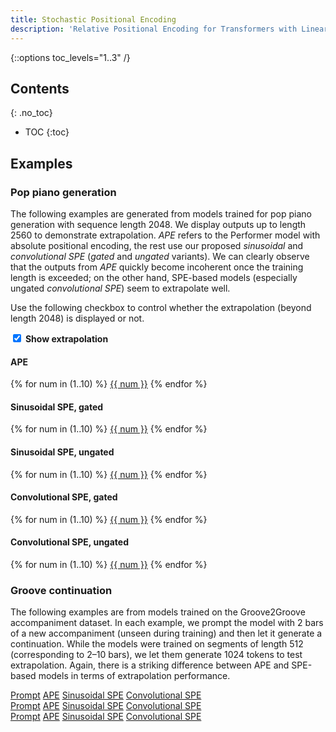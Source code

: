 ```yaml
---
title: Stochastic Positional Encoding
description: 'Relative Positional Encoding for Transformers with Linear Complexity'
---
```


{::options toc_levels="1..3" /}

## Contents
{: .no_toc}
* TOC
{:toc}

## Examples

<section id="pop-piano" markdown="1">

### Pop piano generation

The following examples are generated from models trained for pop piano generation with sequence length 2048.
We display outputs up to length 2560 to demonstrate extrapolation.
*APE* refers to the Performer model with absolute positional encoding, the rest use our proposed *sinusoidal*
and *convolutional SPE* (*gated* and *ungated* variants).
We can clearly observe that the outputs from *APE* quickly become incoherent once the training length
is exceeded; on the other hand, SPE-based models (especially ungated *convolutional SPE*) seem to
extrapolate well.

Use the following checkbox to control whether the extrapolation (beyond length 2048) is displayed or not.

<div>
<input type="checkbox" id="popExtrapolate" name="popExtrapolate" checked>
<label for="popExtrapolate" style="font-weight: bold;">Show extrapolation</label>
</div>

#### APE

<div class="tabbed-midi-player">
<div class="tabs">
  {% for num in (1..10) %}
    <a href="#" data-midi-url="/midi/pop_piano/ape/samp{{ num | prepend: '00' | slice: -2, 2 }}_extrapolation.mid">{{ num }}</a>
  {% endfor %}
</div>
<midi-visualizer></midi-visualizer>
<midi-player sound-font></midi-player>
</div>

#### Sinusoidal SPE, gated

<div class="tabbed-midi-player">
<div class="tabs">
  {% for num in (1..10) %}
    <a href="#" data-midi-url="/midi/pop_piano/sinespe/samp{{ num | prepend: '00' | slice: -2, 2 }}_extrapolation.mid">{{ num }}</a>
  {% endfor %}
</div>
<midi-visualizer></midi-visualizer>
<midi-player sound-font></midi-player>
</div>

#### Sinusoidal SPE, ungated

<div class="tabbed-midi-player">
<div class="tabs">
  {% for num in (1..10) %}
    <a href="#" data-midi-url="/midi/pop_piano/sinespe_ungated/samp{{ num | prepend: '00' | slice: -2, 2 }}_extrapolation.mid">{{ num }}</a>
  {% endfor %}
</div>
<midi-visualizer></midi-visualizer>
<midi-player sound-font></midi-player>
</div>

#### Convolutional SPE, gated

<div class="tabbed-midi-player">
<div class="tabs">
  {% for num in (1..10) %}
    <a href="#" data-midi-url="/midi/pop_piano/convspe/samp{{ num | prepend: '00' | slice: -2, 2 }}_extrapolation.mid">{{ num }}</a>
  {% endfor %}
</div>
<midi-visualizer></midi-visualizer>
<midi-player sound-font></midi-player>
</div>

#### Convolutional SPE, ungated

<div class="tabbed-midi-player">
<div class="tabs">
  {% for num in (1..10) %}
    <a href="#" data-midi-url="/midi/pop_piano/convspe_ungated/samp{{ num | prepend: '00' | slice: -2, 2 }}_extrapolation.mid">{{ num }}</a>
  {% endfor %}
</div>
<midi-visualizer></midi-visualizer>
<midi-player sound-font></midi-player>
</div>

</section>

### Groove continuation
The following examples are from models trained on the Groove2Groove accompaniment dataset.
In each example, we prompt the model with 2 bars of a new accompaniment (unseen during training) and then
let it generate a continuation. While the models were trained on segments of length 512 (corresponding to
2–10 bars), we let them generate 1024 tokens to test extrapolation.
Again, there is a striking difference between APE and SPE-based models in terms of extrapolation performance.

<div class="tabbed-midi-player">
<div class="tabs">
  <a href="#" data-midi-url="/midi/grv2grv/ape/maj357.C_SAMMY_b.prompt.mid" class="selected">Prompt</a>
  <a href="#" data-midi-url="/midi/grv2grv/ape/maj357.C_SAMMY_b.prompt_cont_0.mid">APE</a>
  <a href="#" data-midi-url="/midi/grv2grv/sinespe/maj357.C_SAMMY_b.prompt_cont_0.mid">Sinusoidal SPE</a>
  <a href="#" data-midi-url="/midi/grv2grv/convspe/maj357.C_SAMMY_b.prompt_cont_0.mid">Convolutional SPE</a>
</div>
<midi-visualizer></midi-visualizer>
<midi-player sound-font></midi-player>
</div>

<div class="tabbed-midi-player">
<div class="tabs">
  <a href="#" data-midi-url="/midi/grv2grv/ape/min114.EUROBEA3_a.prompt.mid" class="selected">Prompt</a>
  <a href="#" data-midi-url="/midi/grv2grv/ape/min114.EUROBEA3_a.prompt_cont_1.mid">APE</a>
  <a href="#" data-midi-url="/midi/grv2grv/sinespe/min114.EUROBEA3_a.prompt_cont_2.mid">Sinusoidal SPE</a>
  <a href="#" data-midi-url="/midi/grv2grv/convspe/min114.EUROBEA3_a.prompt_cont_2.mid">Convolutional SPE</a>
</div>
<midi-visualizer></midi-visualizer>
<midi-player sound-font></midi-player>
</div>

<div class="tabbed-midi-player">
<div class="tabs">
  <a href="#" data-midi-url="/midi/grv2grv/ape/min183.BuddyG_a.prompt.mid" class="selected">Prompt</a>
  <a href="#" data-midi-url="/midi/grv2grv/ape/min183.BuddyG_a.prompt_cont_0.mid">APE</a>
  <a href="#" data-midi-url="/midi/grv2grv/sinespe/min183.BuddyG_a.prompt_cont_0.mid">Sinusoidal SPE</a>
  <a href="#" data-midi-url="/midi/grv2grv/convspe/min183.BuddyG_a.prompt_cont_2.mid">Convolutional SPE</a>
</div>
<midi-visualizer></midi-visualizer>
<midi-player sound-font></midi-player>
</div>

<script>
document.querySelectorAll('midi-visualizer').forEach(function (visualizer) {
  visualizer.config.noteHeight = 4;
  visualizer.config.pixelsPerTimeStep = 30;
  visualizer.classList.add('loading');
});

document.querySelectorAll('.tabbed-midi-player').forEach(function (container) {
  // Make first tab selected
  if (!container.querySelector('a[data-midi-url].selected')) {
    container.querySelector('a[data-midi-url]').classList.add('selected');
  }

  const visualizer = container.querySelector('midi-visualizer');
  const player = container.querySelector('midi-player');
  const defaultUrl = container.querySelector('a[data-midi-url].selected').dataset.midiUrl;
  player.addVisualizer(visualizer);
  player.src = defaultUrl;
  visualizer.src = defaultUrl;

  player.addEventListener('load', function() {
    visualizer.classList.remove('loading');
  });
  player.addEventListener('start', function () {
    visualizer.querySelector('.piano-roll-visualizer').scrollLeft = 0;
  });

  // Tabs
  container.querySelectorAll('a[data-midi-url]').forEach(function (link) {
    link.addEventListener('click', function (event) {
      event.preventDefault();
      player.src = link.dataset.midiUrl;
      visualizer.src = link.dataset.midiUrl;
      visualizer.classList.add('loading');
      visualizer.querySelector('.piano-roll-visualizer').scrollLeft = 0;
      container.querySelector('a[data-midi-url].selected').classList.remove('selected');
      link.classList.add('selected');
    });
  });
});

document.querySelector('#popExtrapolate').addEventListener('change', function () {
  document.querySelectorAll('#pop-piano a[data-midi-url]').forEach(function (tab) {
    if (document.querySelector('#popExtrapolate').checked) {
      if (tab.dataset.midiUrl.indexOf('_extrapolation') < 0) {
        tab.dataset.midiUrl = tab.dataset.midiUrl.replace('.mid', '_extrapolation.mid');
      }
    } else {
      tab.dataset.midiUrl = tab.dataset.midiUrl.replace('_extrapolation', '');
    }

    if (tab.classList.contains('selected')) {
      tab.click();
    }
  });
});
</script>
